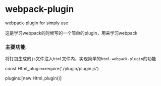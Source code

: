 # webpack-plugin
webpack-plugin for simply use 

这是学习webpack的时候写的一个简单的plugin，用来学习webpack
### 主要功能

将打包生成的`js`文件注入`html`文件内，实现简单的`html-webpack-plugin`的功能

const Html_plugin=require('./plugin/plugin.js')

plugins:[new Html_plugin()]